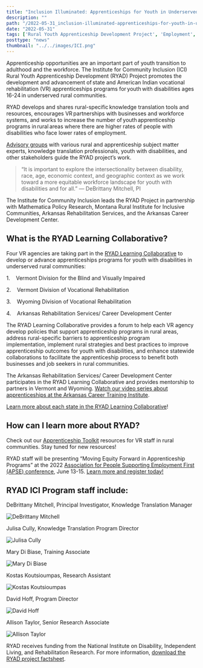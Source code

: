 ```yaml
---
title: "Inclusion Illuminated: Apprenticeships for Youth in Underserved Rural Communities"
description: ""
path: "/2022-05-31_inclusion-illuminated-apprenticeships-for-youth-in-underserved-rural-communities.md"
date: "2022-05-31"
tags: ['Rural Youth Apprenticeship Development Project', 'Employment', 'Institute for Community Inclusion', 'Inclusion Illuminated']
posttype: "news"
thumbnail: "../../images/ICI.png"
---
```



Apprenticeship opportunities are an important part of youth transition to adulthood and the workforce. The Institute for Community Inclusion (ICI) Rural Youth Apprenticeship Development (RYAD) Project promotes the development and advancement of state and American Indian vocational rehabilitation (VR) apprenticeships programs for youth with disabilities ages 16-24 in underserved rural communities.

RYAD develops and shares rural-specific knowledge translation tools and resources, encourages VR partnerships with businesses and workforce systems, and works to increase the number of youth apprenticeship programs in rural areas where there are higher rates of people with disabilities who face lower rates of employment.

[Advisory groups](https://www.explorevr.org/rural-youth-apprenticeship-development-project-advisory-council) with various rural and apprenticeship subject matter experts, knowledge translation professionals, youth with disabilities, and other stakeholders guide the RYAD project’s work.

> “It is important to explore the intersectionality between disability, race, age, economic context, and geographic context as we work toward a more equitable workforce landscape for youth with disabilities and for all.” — DeBrittany Mitchell, PI

The Institute for Community Inclusion leads the RYAD Project in partnership with Mathematica Policy Research, Montana Rural Institute for Inclusive Communities, Arkansas Rehabilitation Services, and the Arkansas Career Development Center.

## What is the RYAD Learning Collaborative?

Four VR agencies are taking part in the [RYAD Learning Collaborative](https://www.explorevr.org/congratulations-vr-agencies-selected-join-rural-youth-apprenticeship-development-learning) to develop or advance apprenticeships programs for youth with disabilities in underserved rural communities:

1.    Vermont Division for the Blind and Visually Impaired

2.    Vermont Division of Vocational Rehabilitation

3.    Wyoming Division of Vocational Rehabilitation

4.    Arkansas Rehabilitation Services/ Career Development Center

The RYAD Learning Collaborative provides a forum to help each VR agency develop policies that support apprenticeship programs in rural areas, address rural-specific barriers to apprenticeship program implementation, implement rural strategies and best practices to improve apprenticeship outcomes for youth with disabilities, and enhance statewide collaborations to facilitate the apprenticeship process to benefit both businesses and job seekers in rural communities.  

The Arkansas Rehabilitation Services/ Career Development Center participates in the RYAD Learning Collaborative and provides mentorship to partners in Vermont and Wyoming. [Watch our video series about apprenticeships at the Arkansas Career Training Institute](https://www.explorevr.org/toolkits/customized-training-toolkit/workbased-learning/paid-work-experiences-toolkit/case-studies).

[Learn more about each state in the RYAD Learning Collaborative](https://www.explorevr.org/congratulations-vr-agencies-selected-join-rural-youth-apprenticeship-development-learning)!

## How can I learn more about RYAD?

Check out our [Apprenticeship Toolkit](https://www.explorevr.org/toolkits/apprenticeships-toolkit) resources for VR staff in rural communities. Stay tuned for new resources!

RYAD staff will be presenting “Moving Equity Forward in Apprenticeship Programs” at the 2022 [Association for People Supporting Employment First (APSE) conference](https://apse.org/events-learning/2022-conference/), June 13-15. [Learn more and register today!](https://apse.org/events-learning/2022-conference/)

## RYAD ICI Program staff include: 


<p class="text-center">DeBrittany Mitchell, Principal Investigator, Knowledge Translation Manager</p>

![DeBrittany Mitchell](/../../images/DeBrittany-Mitchell.jpg)


<p class="text-center"> Julisa Cully, Knowledge Translation Program Director</p>

![Julisa Cully](/../../images/Julisa-Cully.jpg)


<p class="text-center">Mary Di Biase, Training Associate</p>

![Mary Di Biase](/../../images/Mary-DiBiase.jpg)


<p class="text-center">Kostas Koutsioumpas, Research Assistant</p>

![Kostas Koutsioumpas](/../../images/Kostas-Koutsioumpas.jpg)


<p class="text-center">David Hoff, Program Director</p>

![David Hoff](/../../images/David-Hoff.png)


<p class="text-center">Allison Taylor, Senior Research Associate</p>

![Allison Taylor](/../../images/Allison-Taylor.jpg)

RYAD receives funding from the National Institute on Disability, Independent Living, and Rehabilitation Research. For more information, [download the RYAD project factsheet](https://www.explorevr.org/sites/explorevr.org/files/files/RYAD_fact%20sheet4%20(2).pdf).